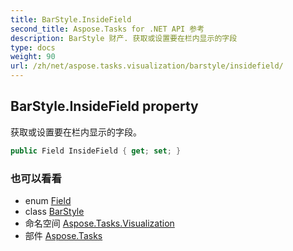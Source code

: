 ```yaml
---
title: BarStyle.InsideField
second_title: Aspose.Tasks for .NET API 参考
description: BarStyle 财产. 获取或设置要在栏内显示的字段
type: docs
weight: 90
url: /zh/net/aspose.tasks.visualization/barstyle/insidefield/
---
```

## BarStyle.InsideField property

获取或设置要在栏内显示的字段。

```csharp
public Field InsideField { get; set; }
```

### 也可以看看

* enum [Field](../../../aspose.tasks/field/)
* class [BarStyle](../)
* 命名空间 [Aspose.Tasks.Visualization](../../barstyle/)
* 部件 [Aspose.Tasks](../../../)


